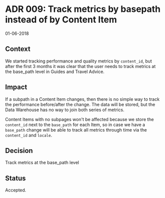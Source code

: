 # ADR 009: Track metrics by basepath instead of by Content Item

01-06-2018

## Context

We started tracking performance and quality metrics by `content_id`, but after
the first 3 months it was clear that the user needs to track metrics at the
base_path level in Guides and Travel Advice.

## Impact

If a subpath in a Content Item changes, then there is no simple way to track
the performance before/after the change. The data will be stored, but the Data 
Warehouse has no way to join both series of metrics. 

Content Items with no subpages won't be affected because we store the `content_id` 
next to the `base_path` for each Item, so in case we have a `base_path` change 
will be able to track all metrics through time via the `content_id` and `locale`.

## Decision

Track metrics at the base_path level

## Status

Accepted.
